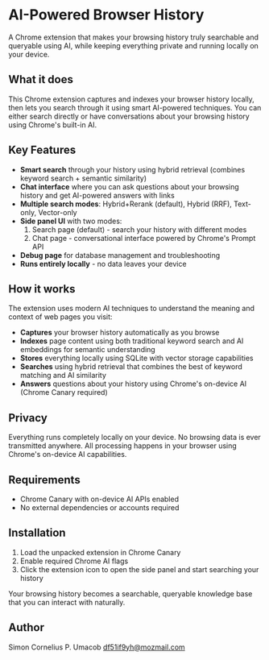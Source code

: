 # AI-Powered Browser History

A Chrome extension that makes your browsing history truly searchable and queryable using AI, while keeping everything private and running locally on your device.

## What it does

This Chrome extension captures and indexes your browser history locally, then lets you search through it using smart AI-powered techniques. You can either search directly or have conversations about your browsing history using Chrome's built-in AI.

## Key Features

- **Smart search** through your history using hybrid retrieval (combines keyword search + semantic similarity)
- **Chat interface** where you can ask questions about your browsing history and get AI-powered answers with links
- **Multiple search modes**: Hybrid+Rerank (default), Hybrid (RRF), Text-only, Vector-only
- **Side panel UI** with two modes:
  1. Search page (default) - search your history with different modes
  2. Chat page - conversational interface powered by Chrome's Prompt API
- **Debug page** for database management and troubleshooting
- **Runs entirely locally** - no data leaves your device

## How it works

The extension uses modern AI techniques to understand the meaning and context of web pages you visit:

- **Captures** your browser history automatically as you browse
- **Indexes** page content using both traditional keyword search and AI embeddings for semantic understanding
- **Stores** everything locally using SQLite with vector storage capabilities
- **Searches** using hybrid retrieval that combines the best of keyword matching and AI similarity
- **Answers** questions about your history using Chrome's on-device AI (Chrome Canary required)

## Privacy

Everything runs completely locally on your device. No browsing data is ever transmitted anywhere. All processing happens in your browser using Chrome's on-device AI capabilities.

## Requirements

- Chrome Canary with on-device AI APIs enabled
- No external dependencies or accounts required

## Installation

1. Load the unpacked extension in Chrome Canary
2. Enable required Chrome AI flags
3. Click the extension icon to open the side panel and start searching your history

Your browsing history becomes a searchable, queryable knowledge base that you can interact with naturally.

## Author

Simon Cornelius P. Umacob <df51if9yh@mozmail.com>